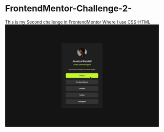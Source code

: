 # FrontendMentor-Challenge-2-
This is my Second challenge in FrontendMentor Where I use CSS-HTML
<img alt="Designe image" src="./design/active-states.jpg">

